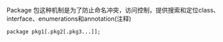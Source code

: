 Package 包这种机制是为了防止命名冲突，访问控制，提供搜索和定位class、interface、enumerations和annotation(注释)

    package pkg1[.pkg2[.pkg3...]];
